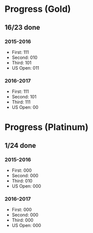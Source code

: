 # Progress (Gold)
## 16/23 done
### 2015-2016
* First: 111
* Second: 010
* Third: 101
* US Open: 011

### 2016-2017
* First: 111
* Second: 101
* Third: 111
* US Open: 00

# Progress (Platinum)
## 1/24 done
### 2015-2016
* First: 000
* Second: 000
* Third: 010
* US Open: 000

### 2016-2017
* First: 000
* Second: 000
* Third: 000
* US Open: 000
